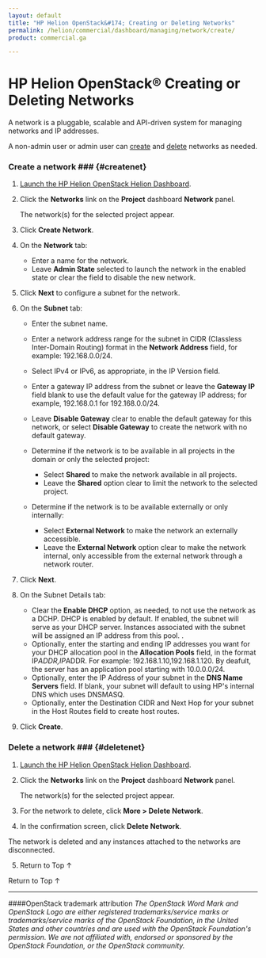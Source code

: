 ```yaml
---
layout: default
title: "HP Helion OpenStack&#174; Creating or Deleting Networks"
permalink: /helion/commercial/dashboard/managing/network/create/
product: commercial.ga

---
```

<!--UNDER REVISION-->

<script>

function PageRefresh {
onLoad="window.refresh"
}

PageRefresh();

</script>

<!--
<p style="font-size: small;"> <a href="/helion/commercial/ga1/install/">&#9664; PREV</a> | <a href="/helion/commercial/ga1/install-overview/">&#9650; UP</a> | <a href="/helion/commercial/ga1/">NEXT &#9654;</a> </p>
-->

# HP Helion OpenStack&#174; Creating or Deleting Networks

A network is a pluggable, scalable and API-driven system for managing networks and IP addresses.</p>

A non-admin user or admin user can <a href="#createnet">create</a> and <a href="#deletenet">delete</a> networks as needed. </p>

### Create a network ### {#createnet}

1. [Launch the HP Helion OpenStack Helion Dashboard](/helion/openstack/dashboard/login/).

2. Click the <strong>Networks</strong> link on the <strong>Project</strong> dashboard <strong>Network</strong> panel.</p>

	The network(s) for the selected project appear. </p>

3. Click <strong>Create Network</strong>.</p>

4. On the <strong>Network</strong> tab:</p>

	* Enter a name for the network.</li>
	* Leave <strong>Admin State</strong> selected to launch the network in the enabled state or clear the field to disable the new network.</li>

5. Click <strong>Next</strong> to configure a subnet for the network.</p>

6. On the <strong>Subnet</strong> tab:</p>

	* Enter the subnet name.</li>
	* Enter a network address range for the subnet in CIDR (Classless Inter-Domain Routing) format in the <strong>Network Address</strong> field, for example: 192.168.0.0/24.</li>
	* Select IPv4 or IPv6, as appropriate, in the IP Version field.</li>
	* Enter a gateway IP address from the subnet or leave the <strong>Gateway IP</strong> field blank to use the default value for the gateway IP address; for example, 192.168.0.1 for 192.168.0.0/24.</li>
	* Leave <strong>Disable Gateway</strong> clear to enable the default gateway for this network, or select <strong>Disable Gateway</strong> to create the network with no default gateway.</li>
	* Determine if the network is to be available in all projects in the domain or only the selected project: 

		* Select <strong>Shared</strong> to make the network available in all projects.</li>
		* Leave the <strong>Shared</strong> option clear to limit the network to the selected project. </li>
	* Determine if the network is to be available externally or only internally: 

		* Select <strong>External Network</strong> to make the network an externally accessible.</li>
		* Leave the <strong>External Network</strong> option clear to make the network internal, only accessible from the external network through a network router. </li>

7. Click <strong>Next</strong>.</p>

8. On the Subnet Details tab:</p>

	* Clear the <strong>Enable DHCP</strong> option, as needed, to not use the network as a DCHP. DHCP is enabled by default. If enabled, the subnet will serve as your DHCP server. Instances associated with the subnet will be assigned an IP address from this pool. .</li>
	* Optionally, enter the starting and ending IP addresses you want for your DHCP allocation pool in the <strong>Allocation Pools</strong> field, in the format IP<em>ADDR,IP</em>ADDR. For example: 192.168.1.10,192.168.1.120. By deafult, the server has an application pool starting with 10.0.0.0/24.	</li>
	* Optionally, enter the IP Address of your subnet in the <strong>DNS Name Servers</strong> field. If blank, your subnet will default to using HP's internal DNS which uses DNSMASQ.</li>
	* Optionally, enter the Destination CIDR and Next Hop for your subnet in the Host Routes field to create host routes.</li>

9. Click <strong>Create</strong>.  

### Delete a network ### {#deletenet}

1. [Launch the HP Helion OpenStack Helion Dashboard](/helion/openstack/dashboard/login/).

2. Click the <strong>Networks</strong> link on the <strong>Project</strong> dashboard <strong>Network</strong> panel.</p>

	The network(s) for the selected project appear. </p>

3. For the network to delete, click <strong>More &gt; Delete Network</strong>.</p>

4. In the confirmation screen, click <strong>Delete Network</strong>. </p>
<p>The network is deleted and any instances attached to the networks are disconnected.</p>

5. <a href="#top" style="padding:14px 0px 14px 0px; text-decoration: none;"> Return to Top &#8593; </a></p>

<a href="#top" style="padding:14px 0px 14px 0px; text-decoration: none;"> Return to Top &#8593; </a>


----
####OpenStack trademark attribution
*The OpenStack Word Mark and OpenStack Logo are either registered trademarks/service marks or trademarks/service marks of the OpenStack Foundation, in the United States and other countries and are used with the OpenStack Foundation's permission. We are not affiliated with, endorsed or sponsored by the OpenStack Foundation, or the OpenStack community.*